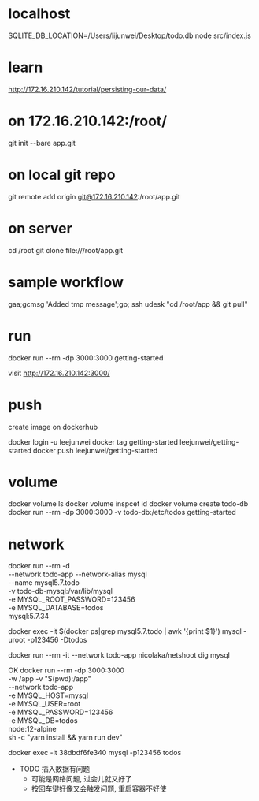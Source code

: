 # localhost

SQLITE_DB_LOCATION=/Users/lijunwei/Desktop/todo.db node src/index.js

# learn

http://172.16.210.142/tutorial/persisting-our-data/

# on 172.16.210.142:/root/
git init --bare app.git

# on local git repo
git remote add origin git@172.16.210.142:/root/app.git

# on server

cd /root
git clone file:///root/app.git

# sample workflow

gaa;gcmsg 'Added tmp message';gp; ssh udesk "cd /root/app && git pull"

# run

docker run --rm -dp 3000:3000 getting-started

visit http://172.16.210.142:3000/

# push

create image on dockerhub

docker login -u leejunwei
docker tag getting-started leejunwei/getting-started
docker push leejunwei/getting-started

# volume

docker volume ls
docker volume inspcet id
docker volume create todo-db
docker run --rm -dp 3000:3000 -v todo-db:/etc/todos getting-started

# network

docker run --rm -d \
    --network todo-app --network-alias mysql \
    --name mysql5.7.todo \
    -v todo-db-mysql:/var/lib/mysql \
    -e MYSQL_ROOT_PASSWORD=123456 \
    -e MYSQL_DATABASE=todos \
    mysql:5.7.34

docker exec -it $(docker ps|grep mysql5.7.todo | awk '{print $1}') mysql -uroot -p123456 -Dtodos

docker run --rm -it --network todo-app nicolaka/netshoot
dig mysql

OK
docker run --rm -dp 3000:3000 \
  -w /app -v "$(pwd):/app" \
  --network todo-app \
  -e MYSQL_HOST=mysql \
  -e MYSQL_USER=root \
  -e MYSQL_PASSWORD=123456 \
  -e MYSQL_DB=todos \
  node:12-alpine \
  sh -c "yarn install && yarn run dev"

docker exec -it 38dbdf6fe340 mysql -p123456 todos

+ TODO 插入数据有问题
    + 可能是网络问题, 过会儿就又好了
    + 按回车键好像又会触发问题, 重启容器不好使
